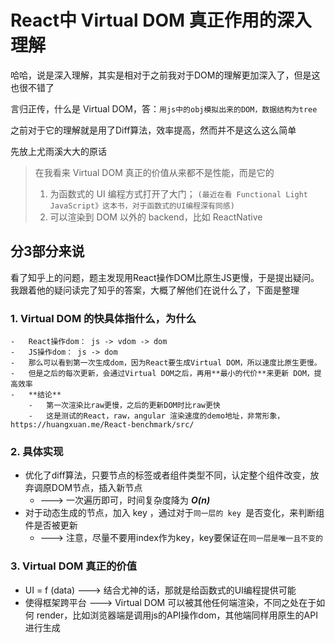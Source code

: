 # React中 Virtual DOM 真正作用的深入理解

哈哈，说是深入理解，其实是相对于之前我对于DOM的理解更加深入了，但是这也很不错了

言归正传，什么是 Virtual DOM，答：`用js中的obj模拟出来的DOM，数据结构为tree`

之前对于它的理解就是用了Diff算法，效率提高，然而并不是这么这么简单

先放上尤雨溪大大的原话  
> 在我看来 Virtual DOM 真正的价值从来都不是性能，而是它的
> 1) 为函数式的 UI 编程方式打开了大门；   `(最近在看 Functional Light JavaScript》这本书，对于函数式的UI编程深有同感)`
> 2) 可以渲染到 DOM 以外的 backend，比如 ReactNative

## 分3部分来说
看了知乎上的问题，题主发现用React操作DOM比原生JS更慢，于是提出疑问。我跟着他的疑问读完了知乎的答案，大概了解他们在说什么了，下面是整理

### 1. **Virtual DOM 的快具体指什么，为什么**  

    -   React操作dom： js -> vdom -> dom
    -   JS操作dom： js -> dom
    -   那么可以看到第一次生成dom，因为React要生成Virtual DOM，所以速度比原生更慢。
    -   但是之后的每次更新，会通过Virtual DOM之后，再用**最小的代价**来更新 DOM，提高效率
    -   **结论**
        -   第一次渲染比raw更慢，之后的更新DOM时比raw更快
        -   这是测试的React，raw，angular 渲染速度的demo地址，非常形象，https://huangxuan.me/React-benchmark/src/

### 2. **具体实现**
   -  优化了diff算法，只要节点的标签或者组件类型不同，认定整个组件改变，放弃调原DOM节点，插入新节点 
      -  ---> 一次遍历即可，时间复杂度降为 ***O(n)***
   -  对于动态生成的节点，加入 key ，通过对于`同一层的 key `是否变化，来判断组件是否被更新 
      -  ---> 注意，尽量不要用index作为key，key要保证在`同一层是唯一且不变的`


### 3. **Virtual DOM 真正的价值**
   -  UI = f (data) ---> 结合尤神的话，那就是给函数式的UI编程提供可能 
   -  使得框架跨平台 ---> Virtual DOM 可以被其他任何端渲染，不同之处在于如何 render，比如浏览器端是调用js的API操作dom，其他端同样用原生的API进行生成